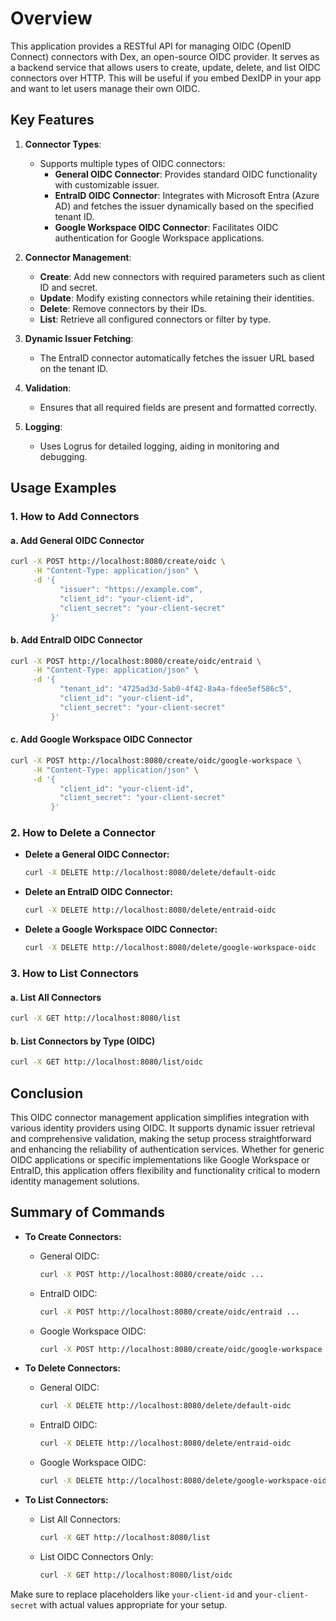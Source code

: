 # Overview

This application provides a RESTful API for managing OIDC (OpenID Connect) connectors with Dex, an open-source OIDC provider. It serves as a backend service that allows users to create, update, delete, and list OIDC connectors over HTTP. This will be useful if you embed DexIDP in your app and want to let users manage their own OIDC.

## Key Features

1. **Connector Types**:
    - Supports multiple types of OIDC connectors:
        - **General OIDC Connector**: Provides standard OIDC functionality with customizable issuer.
        - **EntraID OIDC Connector**: Integrates with Microsoft Entra (Azure AD) and fetches the issuer dynamically based on the specified tenant ID.
        - **Google Workspace OIDC Connector**: Facilitates OIDC authentication for Google Workspace applications.

2. **Connector Management**:
    - **Create**: Add new connectors with required parameters such as client ID and secret.
    - **Update**: Modify existing connectors while retaining their identities.
    - **Delete**: Remove connectors by their IDs.
    - **List**: Retrieve all configured connectors or filter by type.

3. **Dynamic Issuer Fetching**:
    - The EntraID connector automatically fetches the issuer URL based on the tenant ID.

4. **Validation**:
    - Ensures that all required fields are present and formatted correctly.

5. **Logging**:
    - Uses Logrus for detailed logging, aiding in monitoring and debugging.

## Usage Examples

### 1. How to Add Connectors

#### a. Add General OIDC Connector

```bash
curl -X POST http://localhost:8080/create/oidc \
     -H "Content-Type: application/json" \
     -d '{
           "issuer": "https://example.com",
           "client_id": "your-client-id",
           "client_secret": "your-client-secret"
         }'
```

#### b. Add EntraID OIDC Connector

```bash
curl -X POST http://localhost:8080/create/oidc/entraid \
     -H "Content-Type: application/json" \
     -d '{
           "tenant_id": "4725ad3d-5ab0-4f42-8a4a-fdee5ef586c5",
           "client_id": "your-client-id",
           "client_secret": "your-client-secret"
         }'
```

#### c. Add Google Workspace OIDC Connector

```bash
curl -X POST http://localhost:8080/create/oidc/google-workspace \
     -H "Content-Type: application/json" \
     -d '{
           "client_id": "your-client-id",
           "client_secret": "your-client-secret"
         }'
```

### 2. How to Delete a Connector

- **Delete a General OIDC Connector:**
  ```bash
  curl -X DELETE http://localhost:8080/delete/default-oidc
  ```

- **Delete an EntraID OIDC Connector:**
  ```bash
  curl -X DELETE http://localhost:8080/delete/entraid-oidc
  ```

- **Delete a Google Workspace OIDC Connector:**
  ```bash
  curl -X DELETE http://localhost:8080/delete/google-workspace-oidc
  ```

### 3. How to List Connectors

#### a. List All Connectors

```bash
curl -X GET http://localhost:8080/list
```

#### b. List Connectors by Type (OIDC)

```bash
curl -X GET http://localhost:8080/list/oidc
```

## Conclusion

This OIDC connector management application simplifies integration with various identity providers using OIDC. It supports dynamic issuer retrieval and comprehensive validation, making the setup process straightforward and enhancing the reliability of authentication services. Whether for generic OIDC applications or specific implementations like Google Workspace or EntraID, this application offers flexibility and functionality critical to modern identity management solutions.

## Summary of Commands

- **To Create Connectors:**
  - General OIDC:
    ```bash
    curl -X POST http://localhost:8080/create/oidc ...
    ```
  - EntraID OIDC:
    ```bash
    curl -X POST http://localhost:8080/create/oidc/entraid ...
    ```
  - Google Workspace OIDC:
    ```bash
    curl -X POST http://localhost:8080/create/oidc/google-workspace ...
    ```

- **To Delete Connectors:**
  - General OIDC:
    ```bash
    curl -X DELETE http://localhost:8080/delete/default-oidc
    ```
  - EntraID OIDC:
    ```bash
    curl -X DELETE http://localhost:8080/delete/entraid-oidc
    ```
  - Google Workspace OIDC:
    ```bash
    curl -X DELETE http://localhost:8080/delete/google-workspace-oidc
    ```

- **To List Connectors:**
  - List All Connectors:
    ```bash
    curl -X GET http://localhost:8080/list
    ```
  - List OIDC Connectors Only:
    ```bash
    curl -X GET http://localhost:8080/list/oidc
    ```

Make sure to replace placeholders like `your-client-id` and `your-client-secret` with actual values appropriate for your setup.
```
